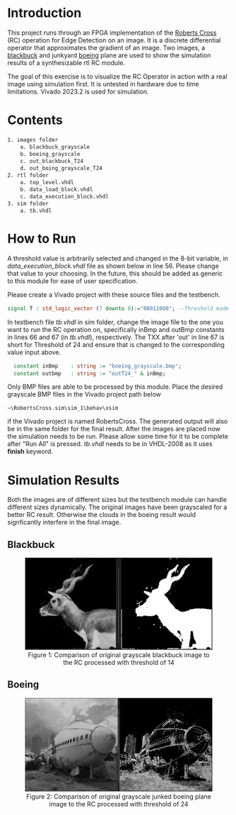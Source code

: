 # Introduction

This project runs through an FPGA implementation of the [Roberts Cross](https://en.wikipedia.org/wiki/Roberts_cross "RC") (RC) operation for Edge Detection on an image. It is a discrete differential operator that approximates the gradient of an image. Two images, a [blackbuck](#simulation-results) and junkyard [boeing](#simulation-results) plane are used to show the simulation results of a synthesizable rtl RC module.  

The goal of this exercise is to visualize the RC Operator in action with a real image using simulation first. It is untested in hardware due to time limitations. <!--TODO : maybe try to test in hardware, time permitting--> Vivado 2023.2 is used for simulation. 

# Contents

    1. images folder
        a. blackbuck_grayscale
        b. boeing_grayscale
        c. out_blackbuck_T24
        d. out_boing_grayscale_T24
    2. rtl folder
        a. top_level.vhdl
        b. data_load_block.vhdl
        c. data_execution_block.vhdl
    3. sim folder
        a. tb.vhdl

# How to Run

A threshold value is arbitrarily selected and changed in the 8-bit variable, in *data_execution_block.vhdl* file as shown below in line 56. Please change that value to your choosing. In the future, this should be added as generic to this module for ease of user specification. 

Please create a Vivado project with these source files and the testbench. 

``` vhdl
signal T : std_logic_vector (7 downto 0):="00011000"; --Threshold made to 24
```

In testbench file *tb.vhdl* in sim folder, change the image file to the one you want to run the RC operation on, specifically inBmp and outBmp constants in lines 66 and 67 (in *tb.vhdl*), respectively. The TXX after 'out' in line 67 is short for Threshold of 24 and ensure that is changed to the corresponding value input above. 

``` vhdl
  constant inBmp	: string := "boeing_grayscale.bmp";
  constant outbmp 	: string := "outT24_" & inBmp;
```

Only BMP files are able to be processed by this module. Place the desired grayscale BMP files in the Vivado project path below

    ~\RobertsCross.sim\sim_1\behav\xsim 

if the Vivado project is named RobertsCross. The generated output will also be in the same folder for the final result. After the images are placed now the simulation needs to be run. Please allow some time for it to be complete after "Run All" is pressed. *tb.vhdl* needs to be in VHDL-2008 as it uses **finish** keyword. 

# Simulation Results

Both the images are of different sizes but the testbench module can handle different sizes dynamically. The original images have been grayscaled for a better RC result. Otherwise the clouds in the boeing result would signficantly interfere in the final image. 

## Blackbuck

<div align="center">
  <figure>
    <img src="images/blackbuck_comparison_T14.jpg" alt="Cant find image" />
    <figcaption>Figure 1: Comparison of original grayscale blackbuck image to the RC processed with threshold of 14 </figcaption>
  </figure>
</div>

## Boeing

<div align="center">
  <figure>
    <img src="images/boeing_comparison_T24.jpg" alt="Cant find image" />
    <figcaption>Figure 2: Comparison of original grayscale junked boeing plane image to the RC processed with threshold of 24 </figcaption>
  </figure>
</div>


